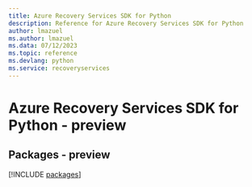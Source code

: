 ```yaml
---
title: Azure Recovery Services SDK for Python
description: Reference for Azure Recovery Services SDK for Python
author: lmazuel
ms.author: lmazuel
ms.data: 07/12/2023
ms.topic: reference
ms.devlang: python
ms.service: recoveryservices
---
```

# Azure Recovery Services SDK for Python - preview
## Packages - preview
[!INCLUDE [packages](recovery-services-index.md)]